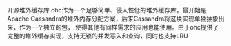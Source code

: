 开源堆外缓存库
ohc作为一个足够简单、侵入性低的堆外缓存库，最开始是Apache Cassandra的堆外内存分配方案，后来Cassandra将这块实现单独抽象出来，作为一个独立的包，
使得其他有同样需求的应用也能使用。由于ohc提供了完整的堆外缓存实现，支持无锁的并发写入和查询，同时也支持LRU
